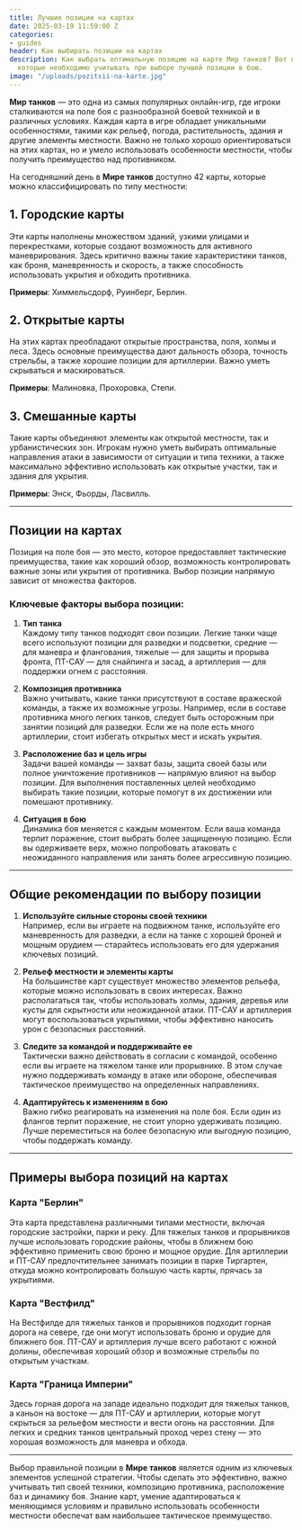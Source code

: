 ```yaml
---
title: Лучшие позиции на картах
date: 2025-03-19 11:59:00 Z
categories:
- guides
header: Как выбирать позиции на картах
description: Как выбрать оптимальную позицию на карте Мир танков? Вот ключевые факторы,
  которые необходимо учитывать при выборе лучшей позиции в бою.
image: "/uploads/pozitsii-na-karte.jpg"
---
```


**Мир танков** — это одна из самых популярных онлайн-игр, где игроки сталкиваются на поле боя с разнообразной боевой техникой и в различных условиях. Каждая карта в игре обладает уникальными особенностями, такими как рельеф, погода, растительность, здания и другие элементы местности. Важно не только хорошо ориентироваться на этих картах, но и умело использовать особенности местности, чтобы получить преимущество над противником.

На сегодняшний день в **Мире танков** доступно 42 карты, которые можно классифицировать по типу местности:

## 1. Городские карты
Эти карты наполнены множеством зданий, узкими улицами и перекрестками, которые создают возможность для активного маневрирования. Здесь критично важны такие характеристики танков, как броня, маневренность и скорость, а также способность использовать укрытия и обходить противника.

**Примеры**: Химмельсдорф, Руинберг, Берлин.

## 2. Открытые карты
На этих картах преобладают открытые пространства, поля, холмы и леса. Здесь основные преимущества дают дальность обзора, точность стрельбы, а также хорошие позиции для артиллерии. Важно уметь скрываться и маскироваться.

**Примеры**: Малиновка, Прохоровка, Степи.

## 3. Смешанные карты
Такие карты объединяют элементы как открытой местности, так и урбанистических зон. Игрокам нужно уметь выбирать оптимальные направления атаки в зависимости от ситуации и типа техники, а также максимально эффективно использовать как открытые участки, так и здания для укрытия.

**Примеры**: Энск, Фьорды, Ласвилль.

---

## Позиции на картах

Позиция на поле боя — это место, которое предоставляет тактические преимущества, такие как хороший обзор, возможность контролировать важные зоны или укрытия от противника. Выбор позиции напрямую зависит от множества факторов.

### Ключевые факторы выбора позиции:

1. **Тип танка**  
   Каждому типу танков подходят свои позиции. Легкие танки чаще всего используют позиции для разведки и подсветки, средние — для маневра и флангования, тяжелые — для защиты и прорыва фронта, ПТ-САУ — для снайпинга и засад, а артиллерия — для поддержки огнем с расстояния.

2. **Композиция противника**  
   Важно учитывать, какие танки присутствуют в составе вражеской команды, а также их возможные угрозы. Например, если в составе противника много легких танков, следует быть осторожным при занятии позиций для разведки. Если же на поле есть много артиллерии, стоит избегать открытых мест и искать укрытия.

3. **Расположение баз и цель игры**  
   Задачи вашей команды — захват базы, защита своей базы или полное уничтожение противников — напрямую влияют на выбор позиции. Для выполнения поставленных целей необходимо выбирать такие позиции, которые помогут в их достижении или помешают противнику.

4. **Ситуация в бою**  
   Динамика боя меняется с каждым моментом. Если ваша команда терпит поражение, стоит выбрать более защищенную позицию. Если вы одерживаете верх, можно попробовать атаковать с неожиданного направления или занять более агрессивную позицию.

---

## Общие рекомендации по выбору позиции

1. **Используйте сильные стороны своей техники**  
   Например, если вы играете на подвижном танке, используйте его маневренность для разведки, а если на танке с хорошей броней и мощным орудием — старайтесь использовать его для удержания ключевых позиций.

2. **Рельеф местности и элементы карты**  
   На большинстве карт существует множество элементов рельефа, которые можно использовать в своих интересах. Важно располагаться так, чтобы использовать холмы, здания, деревья или кусты для скрытности или неожиданной атаки. ПТ-САУ и артиллерия могут воспользоваться укрытиями, чтобы эффективно наносить урон с безопасных расстояний.

3. **Следите за командой и поддерживайте ее**  
   Тактически важно действовать в согласии с командой, особенно если вы играете на тяжелом танке или прорывнике. В этом случае нужно поддерживать команду в атаке или обороне, обеспечивая тактическое преимущество на определенных направлениях.

4. **Адаптируйтесь к изменениям в бою**  
   Важно гибко реагировать на изменения на поле боя. Если один из флангов терпит поражение, не стоит упорно удерживать позицию. Лучше переместиться на более безопасную или выгодную позицию, чтобы поддержать команду.

---

## Примеры выбора позиций на картах

### Карта **"Берлин"**
Эта карта представлена различными типами местности, включая городские застройки, парки и реку. Для тяжелых танков и прорывников лучше использовать городские районы, чтобы в ближнем бою эффективно применить свою броню и мощное орудие. Для артиллерии и ПТ-САУ предпочтительнее занимать позиции в парке Тиргартен, откуда можно контролировать большую часть карты, прячась за укрытиями.

### Карта **"Вестфилд"**
На Вестфилде для тяжелых танков и прорывников подходит горная дорога на севере, где они могут использовать броню и орудие для ближнего боя. ПТ-САУ и артиллерия лучше всего работают с южной долины, обеспечивая хороший обзор и возможные стрельбы по открытым участкам.

### Карта **"Граница Империи"**
Здесь горная дорога на западе идеально подходит для тяжелых танков, а каньон на востоке — для ПТ-САУ и артиллерии, которые могут скрыться за рельефом местности и вести огонь на расстоянии. Для легких и средних танков центральный проход через стену — это хорошая возможность для маневра и обхода.

---

Выбор правильной позиции в **Мире танков** является одним из ключевых элементов успешной стратегии. Чтобы сделать это эффективно, важно учитывать тип своей техники, композицию противника, расположение баз и динамику боя. Знание карт, умение адаптироваться к меняющимся условиям и правильно использовать особенности местности обеспечат вам наибольшее тактическое преимущество.